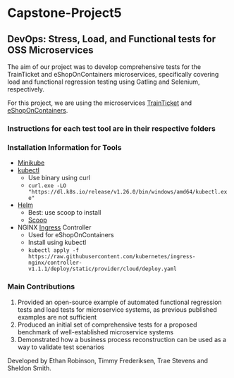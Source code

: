 # Capstone-Project5
## DevOps: Stress, Load, and Functional tests for OSS Microservices

The aim of our project was to develop comprehensive tests for the TrainTicket and eShopOnContainers microservices, specifically covering load and functional regression testing using Gatling and Selenium, respectively.

For this project, we are using the microservices [TrainTicket](https://github.com/FudanSELab/train-ticket) and [eShopOnContainers](https://github.com/dotnet-architecture/eShopOnContainers).

### Instructions for each test tool are in their respective folders

### Installation Information for Tools
 - [Minikube](https://minikube.sigs.k8s.io/docs/start/)
 - [kubectl](https://kubernetes.io/docs/tasks/tools/install-kubectl-windows/)
   - Use binary using curl
   - `curl.exe -LO "https://dl.k8s.io/release/v1.26.0/bin/windows/amd64/kubectl.exe"`
 - [Helm](https://helm.sh/docs/intro/install/)
   - Best: use scoop to install
   - [Scoop](https://scoop.sh/)
 - NGINX [Ingress](https://kubernetes.io/docs/concepts/services-networking/ingress/) Controller
   - Used for eShopOnContainers
   - Install using kubectl
   - `kubectl apply -f https://raw.githubusercontent.com/kubernetes/ingress-nginx/controller-v1.1.1/deploy/static/provider/cloud/deploy.yaml`

### Main Contributions
1.  Provided an open-source example of automated functional regression tests  and load tests for microservice systems, as previous published examples are not sufficient
2. Produced an initial set of comprehensive tests for a proposed benchmark of well-established microservice systems
3. Demonstrated how a business process reconstruction can be used as a way to validate test scenarios

Developed by Ethan Robinson, Timmy Frederiksen, Trae Stevens and Sheldon Smith.
